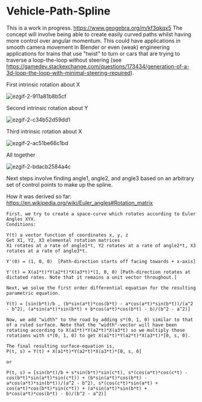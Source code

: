 # Vehicle-Path-Spline
This is a work in progress.
https://www.geogebra.org/m/kf3qkqx5
The concept will involve being able to create easily curved paths whilst having more control over angular momentum. This could have applications in smooth camera movement in Blender or even (weak) engineering applications for trains that use "twist" to turn or cars that are trying to traverse a loop-the-loop without steering (see https://gamedev.stackexchange.com/questions/173434/generation-of-a-3d-loop-the-loop-with-minimal-steering-required).

First intrinsic rotation about X

![ezgif-2-911a81b8b5cf](https://user-images.githubusercontent.com/33347703/81968651-94e88480-9614-11ea-96c6-4715d1fa0b76.gif)

Second intrinsic rotation about Y

![ezgif-2-c34b52d59dd1](https://user-images.githubusercontent.com/33347703/81968653-95811b00-9614-11ea-9880-69f619f467a4.gif)

Third intrinsic rotation about X

![ezgif-2-ac51be66c1bd](https://user-images.githubusercontent.com/33347703/81968656-9619b180-9614-11ea-9888-bfba90c70ada.gif)

All together

![ezgif-2-bdacb2584a4c](https://user-images.githubusercontent.com/33347703/81968661-974ade80-9614-11ea-89e5-631c4b76cb2b.gif)

Next steps involve finding angle1, angle2, and angle3 based on an arbitrary set of control points to make up the spline.

How it was derived so far:
https://en.wikipedia.org/wiki/Euler_angles#Rotation_matrix
```
First, we try to create a space-curve which rotates according to Euler Angles XYX.
Conditions:

Y(t) a vector function of coordinates x, y, z
Get X1, Y2, X3 elemental rotation matrices
X1 rotates at a rate of angle1*t, Y2 rotates at a rate of angle2*t, X3 rotates at a rate of angle3*t.

Y'(0) = (1, 0, 0)  [Path-direction starts off facing towards + x-axis]

Y'(t) = X(a1*t)*Y(a2*t)*X(a3*t)*(1, 0, 0) [Path-direction rotates at dictated rates. Note that it remains a unit vector throughout.]

Next, we solve the first order differential equation for the resulting parametric equation.

Y(t) = [sin(b*t)/b , (b*sin(a*t)*cos(b*t) - a*cos(a*t)*sin(b*t))/(a^2 - b^2), (a*sin(a*t)*sin(b*t) + b*cos(a*t)*cos(b*t) - b)/(b^2 - a^2)]

Now, we add "width" to the road by adding s*(0, 1, 0) similar to that of a ruled surface. Note that the "width"-vector will have been rotating according to X(a1*t)*Y(a2*t)*X(a3*t) so we multiply those rotations with s*(0, 1, 0) to get X(a1*t)*Y(a2*t)*X(a3*t)*[0, s, 0].

The final resulting surface-equation is,
P(t, s) = Y(t) + X(a1*t)*Y(a2*t)*X(a3*t)*[0, s, 0]

or

P(t, s) = [sin(b*t)/b + s*sin(b*t)*sin(c*t), s*(cos(a*t)*cos(c*t) - cos(b*t)*sin(a*t)*sin(c*t)) + (b*sin(a*t)*cos(b*t) - a*cos(a*t)*sin(b*t))/(a^2 - b^2), s*(cos(c*t)*sin(a*t) + cos(a*t)*cos(b*t)*sin(c*t)) + (a*sin(a*t)*sin(b*t) + b*cos(a*t)*cos(b*t) - b)/(b^2 - a^2)]
```
